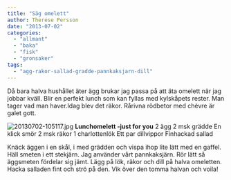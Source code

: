 ```yaml
---
title: "Säg omelett"
author: Therese Persson
date: "2013-07-02"
categories: 
  - "allmant"
  - "baka"
  - "fisk"
  - "gronsaker"
tags: 
  - "agg-rakor-sallad-gradde-pannkaksjarn-dill"
---
```


Då bara halva hushållet äter ägg brukar jag passa på att äta omelett när jag jobbar kväll. Blir en perfekt lunch som kan fyllas med kylskåpets rester. Man tager vad man haver.Idag blev det räkor. Rårivna rödbetor med chèvre är galet gott.  
  
![20130702-105117.jpg](/static/img/20130702-105117.jpg) **Lunchomelett -just for you** 2 ägg 2 msk grädde En klick smör 2 msk räkor 1 charlottenlök Ett par dillvippor Finhackad sallad

Knäck äggen i en skål, i med grädden och vispa ihop lite lätt med en gaffel. Häll smeten i ett stekjärn. Jag använder vårt pannkaksjärn. Rör lätt så äggsmeten fördelar sig jämt. Lägg på lök, räkor och dill på halva omeletten. Hacka salladen fint och strö på den. Vik över den tomma halvan och voila!
